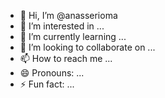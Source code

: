 - 👋 Hi, I’m @anasserioma
- 👀 I’m interested in ...
- 🌱 I’m currently learning ...
- 💞️ I’m looking to collaborate on ...
- 📫 How to reach me ...
- 😄 Pronouns: ...
- ⚡ Fun fact: ...

<!---
anasserioma/anasserioma is a ✨ special ✨ repository because its `README.md` (this file) appears on your GitHub profile.
You can click the Preview link to take a look at your changes.
--->
